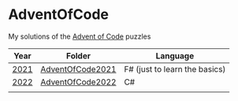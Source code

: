 # AdventOfCode

My solutions of the [Advent of Code](https://adventofcode.com) puzzles

| Year | Folder | Language |
| ---- | ------ | -------- |
| [2021](https://adventofcode.com/2021) | [AdventOfCode2021](./AdventOfCode2021) | F# (just to learn the basics) |
| [2022](https://adventofcode.com/2022) | [AdventOfCode2022](./AdventOfCode2022) | C# |
||||

